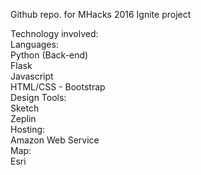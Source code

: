 
Github repo. for MHacks 2016 Ignite project

Technology involved:  
    Languages:  
        Python (Back-end)  
        Flask  
        Javascript  
        HTML/CSS - Bootstrap  
    Design Tools:  
        Sketch  
        Zeplin  
    Hosting:  
        Amazon Web Service  
    Map:  
        Esri  

